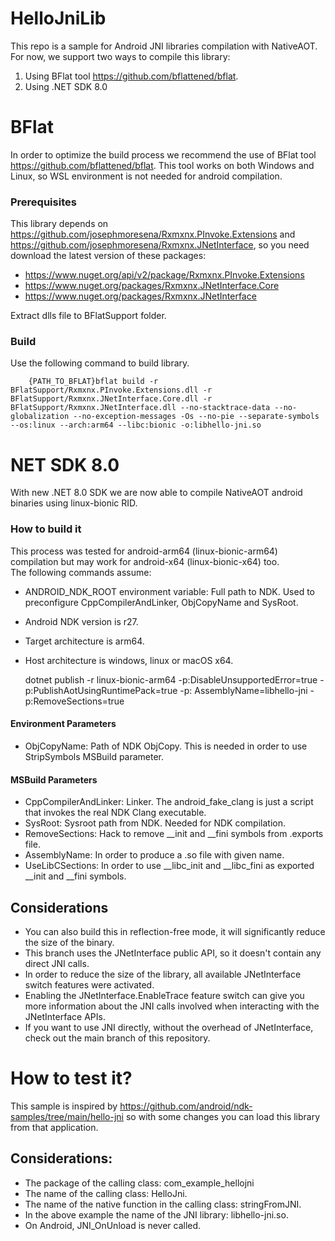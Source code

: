 # HelloJniLib

This repo is a sample for Android JNI libraries compilation with NativeAOT.
For now, we support two ways to compile this library:

1. Using BFlat tool https://github.com/bflattened/bflat.
2. Using .NET SDK 8.0

# BFlat

In order to optimize the build process we recommend the use of BFlat tool https://github.com/bflattened/bflat.
This tool works on both Windows and Linux, so WSL environment is not needed for android compilation.

### Prerequisites

This library depends on https://github.com/josephmoresena/Rxmxnx.PInvoke.Extensions and
https://github.com/josephmoresena/Rxmxnx.JNetInterface, so you need download the
latest version of these packages:
* https://www.nuget.org/api/v2/package/Rxmxnx.PInvoke.Extensions
* https://www.nuget.org/packages/Rxmxnx.JNetInterface.Core
* https://www.nuget.org/packages/Rxmxnx.JNetInterface

Extract dlls file to BFlatSupport folder.

### Build

Use the following command to build library.

	    {PATH_TO_BFLAT}bflat build -r BFlatSupport/Rxmxnx.PInvoke.Extensions.dll -r BFlatSupport/Rxmxnx.JNetInterface.Core.dll -r BFlatSupport/Rxmxnx.JNetInterface.dll --no-stacktrace-data --no-globalization --no-exception-messages -Os --no-pie --separate-symbols --os:linux --arch:arm64 --libc:bionic -o:libhello-jni.so

# NET SDK 8.0

With new .NET 8.0 SDK we are now able to compile NativeAOT android binaries using linux-bionic RID.

### How to build it

This process was tested for android-arm64 (linux-bionic-arm64) compilation but may work for android-x64 (linux-bionic-x64) too. <br/>
The following commands assume:

* ANDROID_NDK_ROOT environment variable: Full path to NDK. Used to preconfigure CppCompilerAndLinker, ObjCopyName and
  SysRoot.
* Android NDK version is r27.
* Target architecture is arm64.
* Host architecture is windows, linux or macOS x64.

  dotnet publish -r linux-bionic-arm64 -p:DisableUnsupportedError=true -p:PublishAotUsingRuntimePack=true -p:
  AssemblyName=libhello-jni -p:RemoveSections=true

#### Environment Parameters

* ObjCopyName: Path of NDK ObjCopy. This is needed in order to use StripSymbols MSBuild parameter.

#### MSBuild Parameters

* CppCompilerAndLinker: Linker. The android_fake_clang is just a script that invokes the real NDK Clang executable.
* SysRoot: Sysroot path from NDK. Needed for NDK compilation.
* RemoveSections: Hack to remove __init and __fini symbols from .exports file.
* AssemblyName: In order to produce a .so file with given name.
* UseLibCSections: In order to use __libc_init and __libc_fini as exported __init and __fini symbols.

## Considerations

* You can also build this in reflection-free mode, it will significantly reduce the size of the binary.
* This branch uses the JNetInterface public API, so it doesn't contain any direct JNI calls.
* In order to reduce the size of the library, all available JNetInterface switch features were activated.
* Enabling the JNetInterface.EnableTrace feature switch can give you more information about the JNI calls involved when interacting with the JNetInterface APIs.
* If you want to use JNI directly, without the overhead of JNetInterface, check out the main branch of this repository.

# How to test it?

This sample is inspired by https://github.com/android/ndk-samples/tree/main/hello-jni so with some changes you can load
this library from that application. <br/>

## Considerations:

* The package of the calling class: com_example_hellojni
* The name of the calling class: HelloJni.
* The name of the native function in the calling class: stringFromJNI.
* In the above example the name of the JNI library: libhello-jni.so.
* On Android, JNI_OnUnload is never called.

